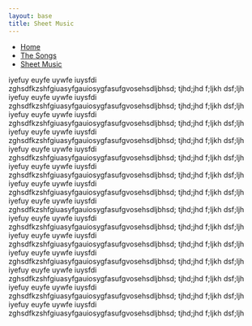 ```yaml
---
layout: base
title: Sheet Music
---
```

<div class="container">
 <nav>
    <ul class="nav">
      <li><a href="/">Home</a></li>
      <li><a href="/the-songs/">The Songs</a></li>
      <li class="active"><a href="/sheet-music">Sheet Music</a></li>
    </ul>
  </nav>
  <p>
  iyefuy euyfe uywfe iuysfdi zghsdfkzshfgiuasyfgauiosygfasufgvosehsdljbhsd; tjhd;jhd f;ljkh dsf;ljh
  iyefuy euyfe uywfe iuysfdi zghsdfkzshfgiuasyfgauiosygfasufgvosehsdljbhsd; tjhd;jhd f;ljkh dsf;ljh
  iyefuy euyfe uywfe iuysfdi zghsdfkzshfgiuasyfgauiosygfasufgvosehsdljbhsd; tjhd;jhd f;ljkh dsf;ljh
  iyefuy euyfe uywfe iuysfdi zghsdfkzshfgiuasyfgauiosygfasufgvosehsdljbhsd; tjhd;jhd f;ljkh dsf;ljh
  iyefuy euyfe uywfe iuysfdi zghsdfkzshfgiuasyfgauiosygfasufgvosehsdljbhsd; tjhd;jhd f;ljkh dsf;ljh
  iyefuy euyfe uywfe iuysfdi zghsdfkzshfgiuasyfgauiosygfasufgvosehsdljbhsd; tjhd;jhd f;ljkh dsf;ljh
  iyefuy euyfe uywfe iuysfdi zghsdfkzshfgiuasyfgauiosygfasufgvosehsdljbhsd; tjhd;jhd f;ljkh dsf;ljh
  iyefuy euyfe uywfe iuysfdi zghsdfkzshfgiuasyfgauiosygfasufgvosehsdljbhsd; tjhd;jhd f;ljkh dsf;ljh
  iyefuy euyfe uywfe iuysfdi zghsdfkzshfgiuasyfgauiosygfasufgvosehsdljbhsd; tjhd;jhd f;ljkh dsf;ljh
  iyefuy euyfe uywfe iuysfdi zghsdfkzshfgiuasyfgauiosygfasufgvosehsdljbhsd; tjhd;jhd f;ljkh dsf;ljh
  iyefuy euyfe uywfe iuysfdi zghsdfkzshfgiuasyfgauiosygfasufgvosehsdljbhsd; tjhd;jhd f;ljkh dsf;ljh
  iyefuy euyfe uywfe iuysfdi zghsdfkzshfgiuasyfgauiosygfasufgvosehsdljbhsd; tjhd;jhd f;ljkh dsf;ljh
  iyefuy euyfe uywfe iuysfdi zghsdfkzshfgiuasyfgauiosygfasufgvosehsdljbhsd; tjhd;jhd f;ljkh dsf;ljh
  iyefuy euyfe uywfe iuysfdi zghsdfkzshfgiuasyfgauiosygfasufgvosehsdljbhsd; tjhd;jhd f;ljkh dsf;ljh
  </p>
  </div>
